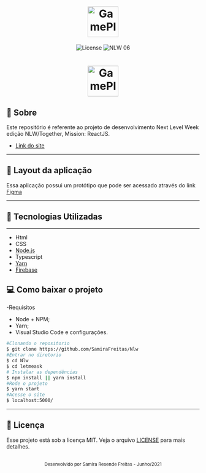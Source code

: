 <h1 align="center">
  <img alt="GamePlay" height="80" title="Plant Manager" src="../Nlw/letmeask/src/assets/images/Component%201.png" />
</h1>
<p align="center">
  <img alt="License" src="../Nlw/letmeask/src/assets/Group%201(1).png">

 <img src="../Nlw/letmeask/src/assets/Group%202.png" alt="NLW 06" />
</p>

<h1 align="center">
  <img alt="GamePlay" height="80" title="Plant Manager" src="../Nlw/letmeask/src/assets/images/Captura%20de%20tela%20de%202021-06-26%2013-21-39.png" />
</h1>

## 📝 Sobre 
Este repositório é referente ao projeto de desenvolvimento Next Level Week edição NLW/Together, Mission: ReactJS.

- [Link do site](https://letmeask-32e3d.web.app/)

---
## 👀 Layout da aplicação

Essa aplicação possui um protótipo que pode ser acessado através do link  [Figma](https://www.figma.com/file/Z8HrkFb7BOmsNtT6GDEdgm/Letmeask-(Copy)?node-id=0%3A1)

---
## 👾 Tecnologias Utilizadas 
  ---
- Html
- CSS
- [Node.js](https://nodejs.org/pt-br/download/)
- Typescript
- [Yarn](https://classic.yarnpkg.com/en/docs/install)
- [Firebase]( https://firebase.google.com/?hl=pt)
## 💻 Como baixar o projeto 
-Requisitos 
- Node + NPM;
- Yarn;
- Visual Studio Code e configurações.

```bash
#Clonando o repositorio 
$ git clone https://github.com/SamiraFreitas/Nlw
#Entrar no diretorio 
$ cd Nlw
$ cd letmeask
# Instalar as dependências
$ npm install || yarn install
#Rode o projeto 
$ yarn start
#Acesse o site 
$ localhost:5000/
```
---

## 📄 Licença

Esse projeto está sob a licença MIT. Veja o arquivo [LICENSE](LICENSE.md) para mais detalhes.

<br />

<div align="center">
  <small>Desenvolvido por Samira Resende Freitas - Junho/2021</small>

</div>